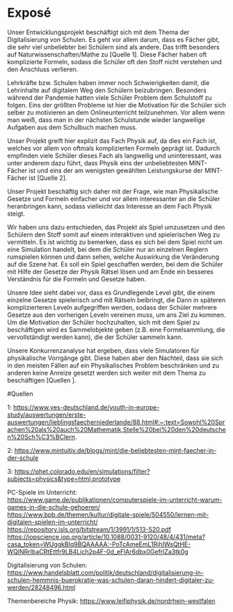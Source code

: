 # Exposé
Unser Entwicklungsprojekt beschäftigt sich mit dem Thema der Digitalisierung von Schulen. Es geht vor allem darum, dass es Fächer gibt, die sehr viel unbeliebter bei Schülern sind als andere. Das trifft besonders auf Naturwissenschaften/Mathe zu [Quelle 1]. Diese Fächer haben oft komplizierte Formeln, sodass die Schüler oft den Stoff nicht verstehen und den Anschluss verlieren.

Lehrkräfte bzw. Schulen haben immer noch Schwierigkeiten damit, die Lehrinhalte auf digitalem Weg den Schülern beizubringen. Besonders während der Pandemie hatten viele Schüler Problem dem Schulstoff zu folgen. Eins der größten Probleme ist hier die Motivation für die Schüler sich selber zu motivieren an dem Onlineunterricht teilzunehmen. Vor allem wenn man weiß, dass man in der nächsten Schulstunde wieder langweilige Aufgaben aus dem Schulbuch machen muss.

Unser Projekt greift hier explizit das Fach Physik auf, da dies ein Fach ist, welches vor allem von oftmals komplizierten Formeln geprägt ist. Dadurch empfinden viele Schüler dieses Fach als langweilig und uninteressant, was unter anderem dazu führt, dass Physik eins der unbeliebtesten MINT-Fächer ist und eins der am wenigsten gewählten Leistungskurse der MINT-Fächer ist [Quelle 2].

Unser Projekt beschäftig sich daher mit der Frage, wie man Physikalische Gesetze und Formeln einfacher und vor allem interessanter an die Schüler heranbringen kann, sodass vielleicht das Interesse an dem Fach Physik steigt.

Wir haben uns dazu entschieden, das Projekt als Spiel umzusetzen und den Schülern den Stoff somit auf einem interaktiven und spielerischen Weg zu vermitteln. Es ist wichtig zu bemerken, dass es sich bei dem Spiel nicht um eine Simulation handelt, bei dem die Schüler nur an einzelnen Reglern rumspielen können und dann sehen, welche Auswirkung die Veränderung auf die Szene hat. Es soll ein Spiel geschaffen werden, bei dem die Schüler mit Hilfe der Gesetze der Physik Rätsel lösen und am Ende ein besseres Verständnis für die Formeln und Gesetze haben.

Unsere Idee sieht dabei vor, dass es Grundlegende Level gibt, die einem einzelne Gesetze spielerisch und mit Rätseln beibringt, die Dann in späteren komplizierteren Leveln aufgegriffen werden, sodass der Schüler mehrere Gesetze aus den vorherigen Leveln vereinen muss, um ans Ziel zu kommen. Um die Motivation der Schüler hochzuhalten, sich mit dem Spiel zu beschäftigen wird es Sammelobjekte geben (z.B. eine Formelsammlung, die vervollständigt werden kann), die der Schüler sammeln kann.

Unsere Konkurrenzanalyse hat ergeben, dass viele Simulatoren für physikalische Vorrgänge gibt. Diese haben aber den Nachteil, dass sie sich in den meisten Fällen auf ein Physikalisches Problem beschränken und zu anderen keine Anreize gesetzt werden sich weiter mit dem Thema zu beschäftigen [Quellen ].


#Quellen

1: https://www.yes-deutschland.de/youth-in-europe-study/auswertungen/erste-auswertungen/lieblingsfaecherniederlande/88.html#:~:text=Sowohl%20Sprachen%20als%20auch%20Mathematik,Stelle%20bei%20den%20deutschen%20Sch%C3%BClern.

2: https://www.mintuitiv.de/blogs/mint/die-beliebtesten-mint-faecher-in-der-schule

3: https://phet.colorado.edu/en/simulations/filter?subjects=physics&type=html,prototype

PC-Spiele im Unterricht:
https://www.game.de/publikationen/computerspiele-im-unterricht-warum-games-in-die-schule-gehoeren/
https://www.bpb.de/themen/kultur/digitale-spiele/504550/lernen-mit-digitalen-spielen-im-unterricht/
https://repository.isls.org/bitstream/1/3991/1/513-520.pdf
https://iopscience.iop.org/article/10.1088/0031-9120/48/4/431/meta?casa_token=WUggkBIq9BQAAAAA:-PoTcAmeEmL1RjhIWsQtHE-WQlNRrIbaCRtEttfr9LB4Lich2p4F-0d_eFlAr6dbx0GefrlZa3tk0g

Digitalisierung von Schulen:
https://www.handelsblatt.com/politik/deutschland/digitalisierung-in-schulen-hemmnis-buerokratie-was-schulen-daran-hindert-digitaler-zu-werden/28248496.html

Themenbereiche Physik:
https://www.leifiphysik.de/nordrhein-westfalen

